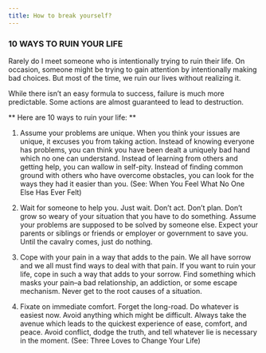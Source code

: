 ```yaml
---
title: How to break yourself?
---
```


### 10 WAYS TO RUIN YOUR LIFE

Rarely do I meet someone who is intentionally trying to ruin their life. On occasion, someone might be trying to gain attention by intentionally making bad choices. But most of the time, we ruin our lives without realizing it.

While there isn’t an easy formula to success, failure is much more predictable. Some actions are almost guaranteed to lead to destruction.

** Here are 10 ways to ruin your life: **

1. Assume your problems are unique. When you think your issues are unique, it excuses you from taking action. Instead of knowing everyone has problems, you can think you have been dealt a uniquely bad hand which no one can understand. Instead of learning from others and getting help, you can wallow in self-pity. Instead of finding common ground with others who have overcome obstacles, you can look for the ways they had it easier than you. (See: When You Feel What No One Else Has Ever Felt)

2. Wait for someone to help you. Just wait. Don’t act. Don’t plan. Don’t grow so weary of your situation that you have to do something. Assume your problems are supposed to be solved by someone else. Expect your parents or siblings or friends or employer or government to save you. Until the cavalry comes, just do nothing.

3. Cope with your pain in a way that adds to the pain. We all have sorrow and we all must find ways to deal with that pain. If you want to ruin your life, cope in such a way that adds to your sorrow. Find something which masks your pain–a bad relationship, an addiction, or some escape mechanism. Never get to the root causes of a situation.

4. Fixate on immediate comfort. Forget the long-road. Do whatever is easiest now. Avoid anything which might be difficult. Always take the avenue which leads to the quickest experience of ease, comfort, and peace. Avoid conflict, dodge the truth, and tell whatever lie is necessary in the moment. (See: Three Loves to Change Your Life)
